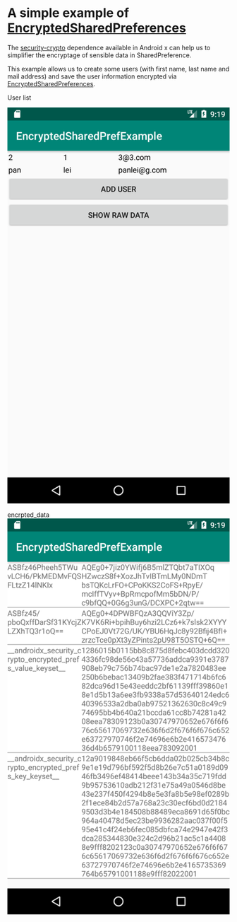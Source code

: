 
# A simple example of [EncryptedSharedPreferences](https://developer.android.com/reference/androidx/security/crypto/EncryptedSharedPreferences)

The [security-crypto](https://developer.android.com/reference/kotlin/androidx/security/crypto/package-summary) dependence available in Android x can help us to simplifier the encryptage of sensible data in SharedPreference.

This example allows us to create some users (with first name, last name and mail address) and save the user information encrypted via [EncryptedSharedPreferences](https://developer.android.com/reference/androidx/security/crypto/EncryptedSharedPreferences).

User list

![User list](docs/user_list.png)

encrpted_data
![encrpted_data](docs/encrpted_data.png)